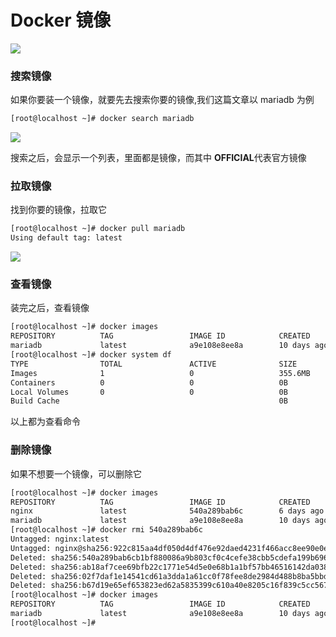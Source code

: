 # Docker 镜像

![](https://i.loli.net/2019/10/29/NcilwrUAMJz8y4b.png)



### 搜索镜像

如果你要装一个镜像，就要先去搜索你要的镜像,我们这篇文章以 mariadb 为例

```bash
[root@localhost ~]# docker search mariadb
```

![](https://i.loli.net/2019/10/29/fXsEdSTOQircjnC.png)

搜索之后，会显示一个列表，里面都是镜像，而其中 **OFFICIAL**代表官方镜像



### 拉取镜像

找到你要的镜像，拉取它

```bash
[root@localhost ~]# docker pull mariadb
Using default tag: latest
```

![](https://i.loli.net/2019/10/29/Cp9Tb1qyJchKz6S.png)



### 查看镜像

装完之后，查看镜像

```bash
[root@localhost ~]# docker images
REPOSITORY          TAG                 IMAGE ID            CREATED             SIZE
mariadb             latest              a9e108e8ee8a        10 days ago         356MB
[root@localhost ~]# docker system df
TYPE                TOTAL               ACTIVE              SIZE                RECLAIMABLE
Images              1                   0                   355.6MB             355.6MB (100%)
Containers          0                   0                   0B                  0B
Local Volumes       0                   0                   0B                  0B
Build Cache                                                 0B                  0B
```

以上都为查看命令



### 删除镜像

如果不想要一个镜像，可以删除它

```bash
[root@localhost ~]# docker images
REPOSITORY          TAG                 IMAGE ID            CREATED             SIZE
nginx               latest              540a289bab6c        6 days ago          126MB
mariadb             latest              a9e108e8ee8a        10 days ago         356MB
[root@localhost ~]# docker rmi 540a289bab6c
Untagged: nginx:latest
Untagged: nginx@sha256:922c815aa4df050d4df476e92daed4231f466acc8ee90e0e774951b0fd7195a4
Deleted: sha256:540a289bab6cb1bf880086a9b803cf0c4cefe38cbb5cdefa199b69614525199f
Deleted: sha256:ab18af7cee69bfb22c1771e54d5e0e68b1a1bf57bb46516142da0380b1771f4a
Deleted: sha256:02f7daf1e14541cd61a3dda1a61cc0f78fee8de2984d488b8ba5bbd3cbad9b57
Deleted: sha256:b67d19e65ef653823ed62a5835399c610a40e8205c16f839c5cc567954fcf594
[root@localhost ~]# docker images
REPOSITORY          TAG                 IMAGE ID            CREATED             SIZE
mariadb             latest              a9e108e8ee8a        10 days ago         356MB
[root@localhost ~]# 
```









